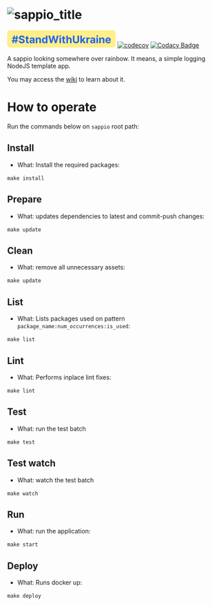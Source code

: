 # ![sappio_title](https://user-images.githubusercontent.com/13961685/198166716-c03d22bd-220e-42d4-a036-95fa9e21407f.png)

[![StandWithUkraine](https://raw.githubusercontent.com/vshymanskyy/StandWithUkraine/main/badges/StandWithUkraine.svg)](https://github.com/vshymanskyy/StandWithUkraine/blob/main/docs/README.md)
[![codecov](https://codecov.io/gh/trouchet/sappio/branch/main/graph/badge.svg?token=9UP6CDA1WC)](https://codecov.io/gh/trouchet/sappio)
[![Codacy Badge](https://app.codacy.com/project/badge/Grade/d95460fdcdba4269b71053f4435a657b)](https://www.codacy.com/gh/trouchet/sappio/dashboard?utm_source=github.com&utm_medium=referral&utm_content=trouchet/sappio&utm_campaign=Badge_Grade)

A sappio looking somewhere over rainbow. It means, a simple logging NodeJS template app.

You may access the [wiki](https://github.com/web-needle/sappio/wiki/How-to-sappio) to learn about it.

# How to operate

Run the commands below on `sappio` root path:


## Install

  - What: Install the required packages:

  ```
  make install
  ```

## Prepare

  - What: updates dependencies to latest and commit-push changes:

  ```
  make update
  ```

## Clean

  - What: remove all unnecessary assets:

  ```
  make update
  ```

## List

  - What: Lists packages used on pattern `package_name:num_occurrences:is_used`:

  ```
  make list
  ```

## Lint

  - What: Performs inplace lint fixes:

   ```
   make lint
   ```

## Test

  - What: run the test batch

  ```
  make test
  ```

## Test watch

  - What: watch the test batch

  ```
  make watch
  ```

## Run

  - What: run the application:

  ```
  make start
  ```

## Deploy

  - What: Runs docker up:

  ```
  make deploy
  ```
